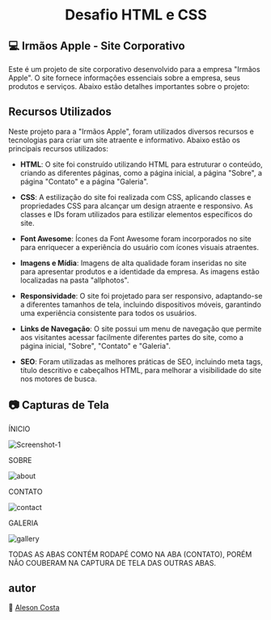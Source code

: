 <h1 align="center"> Desafio HTML e CSS

## :computer: Irmãos Apple - Site Corporativo

Este é um projeto de site corporativo desenvolvido para a empresa "Irmãos Apple". O site fornece informações essenciais sobre a empresa, seus produtos e serviços. Abaixo estão detalhes importantes sobre o projeto:

## Recursos Utilizados

Neste projeto para a "Irmãos Apple", foram utilizados diversos recursos e tecnologias para criar um site atraente e informativo. Abaixo estão os principais recursos utilizados:

- **HTML**: O site foi construído utilizando HTML para estruturar o conteúdo, criando as diferentes páginas, como a página inicial, a página "Sobre", a página "Contato" e a página "Galeria".

- **CSS**: A estilização do site foi realizada com CSS, aplicando classes e propriedades CSS para alcançar um design atraente e responsivo. As classes e IDs foram utilizados para estilizar elementos específicos do site.

- **Font Awesome**: Ícones da Font Awesome foram incorporados no site para enriquecer a experiência do usuário com ícones visuais atraentes.

- **Imagens e Mídia**: Imagens de alta qualidade foram inseridas no site para apresentar produtos e a identidade da empresa. As imagens estão localizadas na pasta "allphotos".

- **Responsividade**: O site foi projetado para ser responsivo, adaptando-se a diferentes tamanhos de tela, incluindo dispositivos móveis, garantindo uma experiência consistente para todos os usuários.

- **Links de Navegação**: O site possui um menu de navegação que permite aos visitantes acessar facilmente diferentes partes do site, como a página inicial, "Sobre", "Contato" e "Galeria".

- **SEO**: Foram utilizadas as melhores práticas de SEO, incluindo meta tags, título descritivo e cabeçalhos HTML, para melhorar a visibilidade do site nos motores de busca.

## :camera: Capturas de Tela 
ÍNICIO
<p <a href="https://ibb.co/5K07Zp6"><img src="https://i.ibb.co/qJSZ6qd/Screenshot-1.png" alt="Screenshot-1" border="0"></a></p>
SOBRE
<p <a href="https://ibb.co/vHsjHZH"><img src="https://i.ibb.co/56YR6B6/about.png" alt="about" border="0"></a></p>
CONTATO
<p <a href="https://ibb.co/kXTTvwy"><img src="https://i.ibb.co/jDYYsQ5/contact.png" alt="contact" border="0"></a></p>
GALERIA
<p <a href="https://ibb.co/1MDtvQX"><img src="https://i.ibb.co/MfYx2S1/gallery.png" alt="gallery" border="0"></a></p>
TODAS AS ABAS CONTÉM RODAPÉ COMO NA ABA (CONTATO), PORÉM NÃO COUBERAM NA CAPTURA DE TELA DAS OUTRAS ABAS.

## autor
:boy: [Aleson Costa](https://github.com/alesoncosta)
